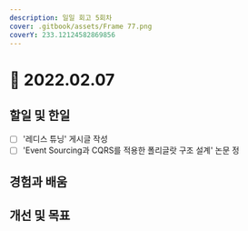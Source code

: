 ```yaml
---
description: 일일 회고 5회차
cover: .gitbook/assets/Frame 77.png
coverY: 233.12124582869856
---
```


# 🙂 2022.02.07

## 할일 및 한일

* [ ] '레디스 튜닝' 게시글 작성
* [ ] 'Event Sourcing과 CQRS를 적용한 폴리글랏 구조 설계' 논문 정

## 경험과 배움



## 개선 및 목표


